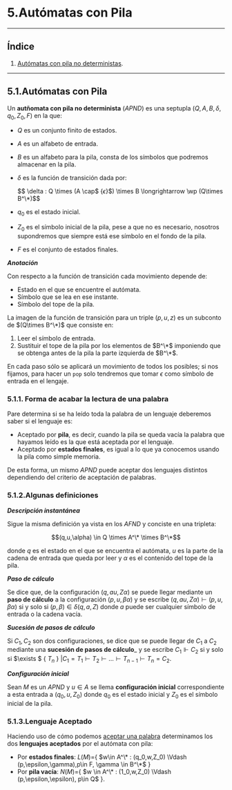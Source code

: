 # 5.Autómatas con Pila
---
## Índice
1. [Autómatas con pila no deterministas](#APND).
---
<a id="APND"></a>
## 5.1.Autómatas con Pila

Un __autñomata con pila no determinista__ (_APND_) es una septupla $(Q,A,B,\delta,q_0,Z_0,F)$ en la que:

- $Q$ es un conjunto finito de estados.
- $A$ es un alfabeto de entrada.
- $B$ es un alfabeto para la pila, consta de los símbolos que podremos almacenar en la pila.
- $\delta$ es la función de transición dada por:
    
    $$ \delta : Q \times (A \cap$ \{$\epsilon$\}$) \times B \longrightarrow \wp (Q\times B^\*)$$

- $q_0$ es el estado inicial.
- $Z_0$ es el símbolo inicial de la pila, pese a que no es necesario, nosotros supondremos que siempre está ese símbolo en el fondo de la pila.
- $F$ es el conjunto de estados finales.

___Anotación___

Con respecto a la función de transición cada movimiento depende de:

- Estado en el que se encuentre el autómata.
- Símbolo que se lea en ese instante.
- Símbolo del tope de la pila.

La imagen de la función de transición para un triple $(p,u,z)$ es un subconto de $(Q\times B^\*)$ que consiste en:

1. Leer el símbolo de entrada.
2. Sustituir el tope de la pila por los elementos de $B^\*$ imponiendo que se obtenga antes de la pila la parte izquierda de $B^\*$.

En cada paso sólo se aplicará un movimiento de todos los posibles; si nos fijamos, para hacer un `pop`  solo tendremos que tomar $\epsilon$ como símbolo de entrada en el lengaje.

<a id="formas"></a>
### 5.1.1. Forma de acabar la lectura de una palabra

Pare determina si se ha leído toda la palabra de un lenguaje deberemos saber si el lenguaje es:

- Aceptado por __pila__, es decir, cuando la pila se queda vacía la palabra que hayamos leído es la que está aceptada por el lenguaje.
- Aceptado por __estados finales__, es igual a lo que ya conocemos usando la pila como simple memoria.

De esta forma, un mismo _APND_ puede aceptar dos lenguajes distintos dependiendo del criterio de aceptación de palabras.

### 5.1.2.Algunas definiciones

___Descripción instantánea___

Sigue la misma definición ya vista en los _AFND_ y conciste en una tripleta:

$$(q,u,\alpha) \in Q \times A^\* \times B^\*$$ 

donde $q$ es el estado en el que se encuentra el autómata, $u$ es la parte de la cadena de entrada que queda por leer y $\alpha$ es el contenido del tope de la pila.

___Paso de cálculo___

Se dice que, de la configuración $(q,au,Z\alpha)$ se puede llegar mediante un __paso de cálculo__ a la configuración $(p,u,\beta \alpha)$ y se escribe $(q,au,Z\alpha) \vdash (p,u,\beta \alpha)$ si y solo si $(p,\beta) \in \delta(q,a,Z)$ donde $a$ puede ser cualquier símbolo de entrada o la cadena vacía.

___Sucesión de pasos de cálculo___

Si $C_1,C_2$ son dos configuraciones, se dice que se puede llegar de $C_1$ a $C_2$ mediante una __sucesión de pasos de cálculo___ y se escribe $C_1 \Vdash C_2$ si y solo si $\exists $ \{ $T_n$ \} $| C_1=T_1 \vdash T_2\vdash ... \vdash T_{n-1} \vdash T_n = C_2$.

___Configuración inicial___

Sean $M$ es un _APND_ y $u \in A$ se llema __configuración inicial__ correspondiente a esta entrada a  $(q_0,u,Z_0)$ donde $q_0$ es el estado inicial y $Z_0$ es el símbolo inicial de la pila.

### 5.1.3.Lenguaje Aceptado

Haciendo uso de cómo podemos [aceptar una palabra](#formas) determinamos los dos __lenguajes aceptados__ por el autómata con pila:

- Por __estados finales__: $L(M)=$\{ $w\in A^\* : (q_0,w,Z_0) \Vdash (p,\epsilon,\gamma),p\in F, \gamma \in B^\*$ \}
- Por __pila vacía__: $N(M)=$\{ $w \in A^\* : (1_0,w,Z_0) \Vdash (p,\epsilon,\epsilon), p\in Q$ \}.
